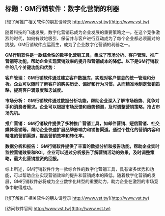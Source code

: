 ## **标题：GM行销软件：数字化营销的利器**

[想了解推广相关软件的朋友请登录 http://www.vst.tw](http://www.vst.tw)

随着科技的飞速发展，数字化营销已成为企业发展的重要策略之一。在这个竞争激烈的时代，如何有效地吸引、保留并与客户进行互动成为了每个企业都必须面对的挑战。GM行销软件应运而生，成为了企业数字化营销的利器之一。

**GM行销软件是一款综合性的数字化营销工具，集成了市场分析、客户管理、推广营销等功能，帮助企业实现营销效率的提升和营销成本的降低。以下是GM行销软件的几个关键功能和优势：**

**客户管理： GM行销软件通过建立客户数据库，实现对客户信息的统一管理和分析。企业可以随时了解客户的购买历史、偏好和行为习惯，从而精准地制定营销策略，提高客户满意度和忠诚度。**

**市场分析： GM行销软件通过数据分析功能，帮助企业深入了解市场趋势、竞争对手和消费者需求。企业可以根据市场反馈和趋势预测，及时调整营销策略，抢占市场先机。**

**推广营销： GM行销软件提供了多种推广营销工具，如邮件营销、短信营销、社交媒体营销等，帮助企业快速扩展品牌影响力和销售渠道。通过个性化的营销内容和精准的营销渠道，提高营销效率和转化率。**

**数据分析和报告： GM行销软件提供了丰富的数据分析和报告功能，帮助企业实时监控营销效果和ROI。企业可以通过分析报告了解营销活动的效果，及时调整策略，最大化营销投资的回报。**

综上所述，GM行销软件作为一款综合性的数字化营销工具，具有诸多优势和功能，可以帮助企业实现营销效率的提升和营销成本的降低。随着数字化营销的发展，GM行销软件必将成为企业数字化转型的重要助力，助力企业在激烈的市场竞争中取得成功。

[想了解推广相关软件的朋友请登录 http://www.vst.tw](http://www.vst.tw)


[访问软件官网 http://www.vst.tw](http://www.vst.tw)
